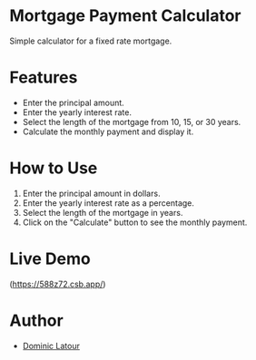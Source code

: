 # Mortgage Payment Calculator

Simple calculator for a fixed rate mortgage. 

# Features

- Enter the principal amount.
- Enter the yearly interest rate.
- Select the length of the mortgage from 10, 15, or 30 years.
- Calculate the monthly payment and display it.

# How to Use

1. Enter the principal amount in dollars.
2. Enter the yearly interest rate as a percentage.
3. Select the length of the mortgage in years.
4. Click on the "Calculate" button to see the monthly payment.

# Live Demo
(https://588z72.csb.app/)


# Author

- [Dominic Latour](https://github.com/dlatour82)
